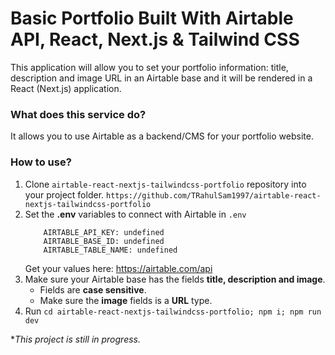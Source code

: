 # Basic Portfolio Built With Airtable API, React, Next.js & Tailwind CSS
  This application will allow you to set your portfolio information: title, description and image URL in an Airtable base and it will be rendered in a React (Next.js) application.

### What does this service do?
  It allows you to use Airtable as a backend/CMS for your portfolio website.

### How to use?
  1) Clone `airtable-react-nextjs-tailwindcss-portfolio` repository into your project folder.
  ```https://github.com/TRahulSam1997/airtable-react-nextjs-tailwindcss-portfolio```
  3)  Set the **.env** variables to connect with Airtable in `.env`
      ```
          AIRTABLE_API_KEY: undefined
          AIRTABLE_BASE_ID: undefined
          AIRTABLE_TABLE_NAME: undefined
      ```
      Get your values here: https://airtable.com/api
  3) Make sure your Airtable base has the fields **title, description and image**.
        - Fields are **case sensitive**.
        - Make sure the **image** fields is a **URL** type.
  4) Run ```cd airtable-react-nextjs-tailwindcss-portfolio; npm i; npm run dev```

**This project is still in progress.*